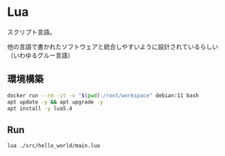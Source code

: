 Lua
===

スクリプト言語。

他の言語で書かれたソフトウェアと統合しやすいように設計されているらしい（いわゆるグルー言語）


## 環境構築

```bash
docker run --rm -it -v "$(pwd):/root/workspace" debian:11 bash
apt update -y && apt upgrade -y
apt install -y lua5.4
```


## Run

```bash
lua ./src/hello_world/main.lua
```
